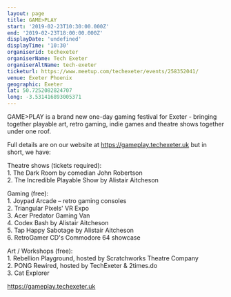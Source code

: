 ```yaml
---
layout: page
title: GAME>PLAY
start: '2019-02-23T10:30:00.000Z'
end: '2019-02-23T18:00:00.000Z'
displayDate: 'undefined'
displayTime: '10:30'
organiserid: techexeter
organiserName: Tech Exeter
organiserAltName: tech-exeter
ticketurl: https://www.meetup.com/techexeter/events/258352041/
venue: Exeter Phoenix
geographic: Exeter
lat: 50.7252082824707
long: -3.531416893005371
---
```

<p>GAME&gt;PLAY is a brand new one-day gaming festival for Exeter - bringing together playable art, retro gaming, indie games and theatre shows together under one roof.</p> <p>Full details are on our website at <a href='https://gameplay.techexeter.uk' class='linkified'>https://gameplay.techexeter.uk</a> but in short, we have:</p> <p>Theatre shows (tickets required):<br/>1. The Dark Room by comedian John Robertson<br/>2. The Incredible Playable Show by Alistair Aitcheson</p> <p>Gaming (free):<br/>1. Joypad Arcade – retro gaming consoles<br/>2. Triangular Pixels' VR Expo<br/>3. Acer Predator Gaming Van<br/>4. Codex Bash by Alistair Aitcheson<br/>5. Tap Happy Sabotage by Alistair Aitcheson<br/>6. RetroGamer CD's Commodore 64 showcase</p> <p>Art / Workshops (free):<br/>1. Rebellion Playground, hosted by Scratchworks Theatre Company<br/>2. PONG Rewired, hosted by TechExeter &amp; 2times.do<br/>3. Cat Explorer</p> <p><a href='https://gameplay.techexeter.uk' class='linkified'>https://gameplay.techexeter.uk</a></p> 
